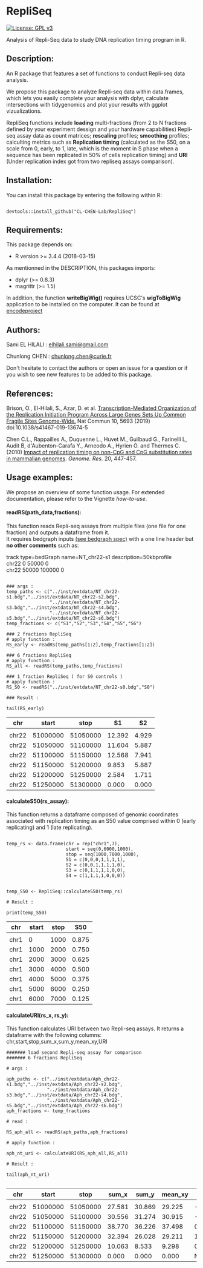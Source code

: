 # RepliSeq   
[![License: GPL v3](https://img.shields.io/badge/License-GPLv3-blue.svg)](https://www.gnu.org/licenses/gpl-3.0)

Analysis of Repli-Seq data to study DNA replication timing program in R.  


## Description:

An R package that features a set of functions to conduct Repli-seq data analysis.  

We propose this package to analyze Repli-seq data within data.frames, which lets you easily complete your analysis with dplyr, calculate intersections with tidygenomics and plot your results with ggplot vizualizations.

RepliSeq functions include **loading** multi-fractions (from 2 to N fractions defined by your experiment dessign and your hardware capabilities) Repli-seq assay data as count matrices; **rescaling** profiles; **smoothing** profiles; calculting metrics such as **Replication timing** (calculated as the S50, on a scale from 0, early, to 1, late, which is the moment in S phase when a sequence has been replicated in 50% of cells replication timing) and **URI** (Under replication index got from two repliseq assays comparison).


## Installation:

You can install this package by entering the following within R:

```{r}

devtools::install_github("CL-CHEN-Lab/RepliSeq")

```

## Requirements:

This package depends on:

* R version >= 3.4.4 (2018-03-15)

As mentionned in the DESCRIPTION, this packages imports: 

* dplyr (>= 0.8.3)  
* magrittr (>= 1.5)

In addition, the function **writeBigWig()** requires UCSC's **wigToBigWig** application to be installed on the computer. It can be found at [encodeproject](https://www.encodeproject.org/software/wigtobigwig/) 



## Authors:

Sami EL HILALI : elhilali.sami@gmail.com 

Chunlong CHEN : chunlong.chen@curie.fr

Don't hesitate to contact the authors or open an issue for a question or if you wish to see new features to be added to this package.



## References: 

Brison, O., El-Hilali, S., Azar, D. et al. [Transcription-Mediated Organization of the Replication Initiation Program Across Large Genes Sets Up Common Fragile Sites Genome-Wide.](https://doi.org/10.1038/s41467-019-13674-5) Nat Commun 10, 5693 (2019) doi:10.1038/s41467-019-13674-5

Chen C.L., Rappailles A., Duquenne L., Huvet M., Guilbaud G., Farinelli L, Audit B, d'Aubenton-Carafa Y., Arneodo A., Hyrien O. and Thermes C. (2010) [Impact of replication timing on non-CpG and CpG substitution rates in mammalian genomes](https://genome.cshlp.org/content/20/4/447.long). *Genome. Res.* 20, 447-457. 



## Usage examples: 

We propose an overview of some function usage. For extended documentation, please refer to the Vignette *how-to-use*.

#### readRS(path_data,fractions):

This function reads Repli-seq assays from multiple files (one file for one fraction) and outputs a dataframe from it.   
It requires bedgraph inputs [(see bedgraph spec)](http://genome.ucsc.edu/goldenPath/help/bedgraph.html) with a one line header but **no other comments** such as:  

track 	type=bedGraph 	name=NT_chr22-s1	description=50kbprofile   
chr22	0	50000	0   
chr22	50000	100000	0   

```{r}

### args :
temp_paths <- c("../inst/extdata/NT_chr22-s1.bdg","../inst/extdata/NT_chr22-s2.bdg",
                "../inst/extdata/NT_chr22-s3.bdg","../inst/extdata/NT_chr22-s4.bdg",
                "../inst/extdata/NT_chr22-s5.bdg","../inst/extdata/NT_chr22-s6.bdg")
temp_fractions <- c("S1","S2","S3","S4","S5","S6")

### 2 fractions RepliSeq
# apply function :
RS_early <- readRS(temp_paths[1:2],temp_fractions[1:2])

### 6 fractions RepliSeq
# apply function :
RS_all <- readRS(temp_paths,temp_fractions)

### 1 fraction RepliSeq ( for S0 controls )
# apply function : 
RS_S0 <- readRS("../inst/extdata/NT_chr22-s0.bdg","S0")

### Result :

tail(RS_early)

```

| chr    | start    | stop     | S1     | S2    |
|--------|----------|----------|--------|-------|
| <fctr> | <int>    | <int>    | <dbl>  | <dbl> |
| chr22  | 51000000 | 51050000 | 12.392 | 4.929 |
| chr22  | 51050000 | 51100000 | 11.604 | 5.887 |
| chr22  | 51100000 | 51150000 | 12.568 | 7.941 |
| chr22  | 51150000 | 51200000 | 9.853  | 5.887 |
| chr22  | 51200000 | 51250000 | 2.584  | 1.711 |
| chr22  | 51250000 | 51300000 | 0.000  | 0.000 |


#### calculateS50(rs_assay):

This function returns a dataframe composed of genomic coordinates associated with replication timing as an S50 value comprised within 0 (early replicating) and 1 (late replicating).

```{r}

temp_rs <- data.frame(chr = rep("chr1",7),
                      start = seq(0,6000,1000),
                      stop = seq(1000,7000,1000),
                      S1 = c(0,0,0,1,1,1,1),
                      S2 = c(0,0,1,1,1,1,0),
                      S3 = c(0,1,1,1,1,0,0),
                      S4 = c(1,1,1,1,0,0,0))


temp_S50 <- RepliSeq::calculateS50(temp_rs)

# Result :

print(temp_S50)

```

| chr    | start | stop  | S50   |
|--------|-------|-------|-------|
| <fctr> | <dbl> | <dbl> | <dbl> |
| chr1   | 0     | 1000  | 0.875 |
| chr1   | 1000  | 2000  | 0.750 |
| chr1   | 2000  | 3000  | 0.625 |
| chr1   | 3000  | 4000  | 0.500 |
| chr1   | 4000  | 5000  | 0.375 |
| chr1   | 5000  | 6000  | 0.250 |
| chr1   | 6000  | 7000  | 0.125 |


#### calculateURI(rs_x, rs_y):

This function calculates URI between two Repli-seq assays. It returns a dataframe with the following columns:   
chr,start,stop,sum_x,sum_y,mean_xy,URI


```{r}
####### load second Repli-seq assay for comparison 
####### 6 fractions RepliSeq

# args :

aph_paths <- c("../inst/extdata/Aph_chr22-s1.bdg","../inst/extdata/Aph_chr22-s2.bdg",
               "../inst/extdata/Aph_chr22-s3.bdg","../inst/extdata/Aph_chr22-s4.bdg",
               "../inst/extdata/Aph_chr22-s5.bdg","../inst/extdata/Aph_chr22-s6.bdg")
aph_fractions <- temp_fractions

# read :

RS_aph_all <- readRS(aph_paths,aph_fractions)

# apply function :

aph_nt_uri <- calculateURI(RS_aph_all,RS_all)

# Result :

tail(aph_nt_uri)


```

| chr    | start    | stop     | sum_x  | sum_y  | mean_xy | URI         |
|--------|----------|----------|--------|--------|---------|-------------|
| <fctr> | <int>    | <int>    | <dbl>  | <dbl>  | <dbl>   | <dbl>       |
| chr22  | 51000000 | 51050000 | 27.581 | 30.869 | 29.225  | -1.37048107 |
| chr22  | 51050000 | 51100000 | 30.556 | 31.274 | 30.915  | -0.66372243 |
| chr22  | 51100000 | 51150000 | 38.770 | 36.226 | 37.498  | 0.05718338  |
| chr22  | 51150000 | 51200000 | 32.394 | 26.028 | 29.211  | 1.24529116  |
| chr22  | 51200000 | 51250000 | 10.063 | 8.533  | 9.298   | 0.82273039  |
| chr22  | 51250000 | 51300000 | 0.000  | 0.000  | 0.000   | NaN         |
  

